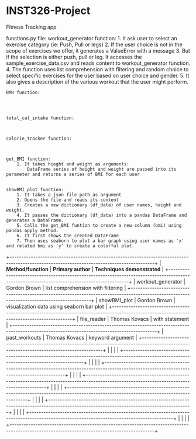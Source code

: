 # INST326-Project
Fitness Tracking app
    
functions.py file:
    workout_generator function:
        1. It ask user to select an exercise category (ie: Push, Pull or legs)
        2. If the user choice is not in the scope of exercises we offer, it generates a ValueError with a message
        3. But if the selection is either push, pull or leg. It accesses the sample_exercise_data.csv and reads content 
           to workout_generator function.
        4. The function uses list comprehension with filtering and random choice to select specific exercises for the user
           based on user choice and gender.
        5. It also gives a description of the various workout that the user might perform.


    BMR function:




    total_cal_intake function:



    calorie_tracker function:



    get_BMI function:
        1. It takes hieght and weight as arguments:
            DataFrame series of height and weight are passed into its parameter and returns a series of BMI for each user

    
    showBMI_plot function:
        1. It takes a json file path as argument
        2. Opens the file and reads its content
        3. Creates a new dictionary (df_data) of user names, height and weight.
        4. It passes the dictionary (df_data) into a pandas DataFrame and generates a DataFrame.
        5. Calls the get_BMI funtion to create a new column (bmi) using pandas apply method.
        6. It first shows the created DataFrame
        7. Then uses seaborn to plot a bar graph using user names as 'x' and related bmi as 'y' to create a colorful plot.






+-------------------------------------------------------------------------------------------------------------------------------------------+
| **Method/function**               |    **Primary author**                 |  **Techniques demonstrated**                                  | 
+-------------------------------------------------------------------------------------------------------------------------------------------+
| workout_generator                 |    Gordon Brown                       | list comprehension with filtering                             |
+-------------------------------------------------------------------------------------------------------------------------------------------+
| showBMI_plot                      |    Gordon Brown                       | visualization data using seaborn bar plot                     |
+-------------------------------------------------------------------------------------------------------------------------------------------+
| file_reader                       | Thomas Kovacs                         | with statement                                                |
+-------------------------------------------------------------------------------------------------------------------------------------------+
| past_workouts                     | Thomas Kovacs                         | keyword argument                                              |
+-------------------------------------------------------------------------------------------------------------------------------------------+
|                                   |                                       |                                                               |
+-------------------------------------------------------------------------------------------------------------------------------------------+
|                                   |                                       |                                                               |
+-------------------------------------------------------------------------------------------------------------------------------------------+
|                                   |                                       |                                                               |
+-------------------------------------------------------------------------------------------------------------------------------------------+
|                                   |                                       |                                                               |
+-------------------------------------------------------------------------------------------------------------------------------------------+
|                                   |                                       |                                                               |
+-------------------------------------------------------------------------------------------------------------------------------------------+
|                                   |                                       |                                                               |
+-------------------------------------------------------------------------------------------------------------------------------------------+
|                                   |                                       |                                                               |
+-------------------------------------------------------------------------------------------------------------------------------------------+





